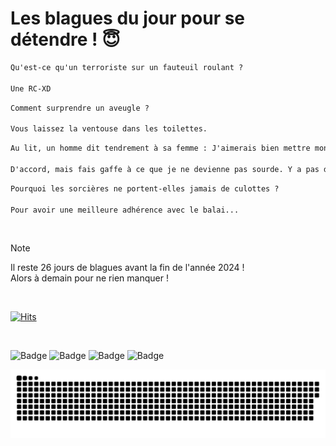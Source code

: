 
<h1>Les blagues du jour pour se détendre ! 😇</h1>

```diff
Qu'est-ce qu'un terroriste sur un fauteuil roulant ?

Une RC-XD
```

```diff
Comment surprendre un aveugle ?

Vous laissez la ventouse dans les toilettes.
```

```diff
Au lit, un homme dit tendrement à sa femme : J'aimerais bien mettre mon zizi dans ton oreille.

D'accord, mais fais gaffe à ce que je ne devienne pas sourde. Y a pas de danger : depuis 30 ans, je te le mets dans la bouche, et jamais tu ne l'as fermée.
```

```diff
Pourquoi les sorcières ne portent-elles jamais de culottes ?

Pour avoir une meilleure adhérence avec le balai...
```

<br/>

> [!NOTE]
> Il reste 26 jours de blagues avant la fin de l'année 2024 ! <br/>
> Alors à demain pour ne rien manquer !

<br/>


[![Hits](https://hits.seeyoufarm.com/api/count/incr/badge.svg?url=https%3A%2F%2Fgithub.com%2FClems02%2Fhit-counter&count_bg=%23003E80&title_bg=%235C9FE1&icon=powershell.svg&icon_color=%23FFFFFF&title=Visite&edge_flat=false)](https://hits.seeyoufarm.com)


<br/>


![Badge](https://img.shields.io/badge/Last%20updated%20on-white?style=for-the-badge&logo=clockify)   ![Badge](https://img.shields.io/badge/06/12-white?style=for-the-badge) ![Badge](https://img.shields.io/badge/at-white?style=for-the-badge) ![Badge](https://img.shields.io/badge/03:12-white?style=for-the-badge)


<p align="center">
 <img width="1000" src="assets/github-snake.svg" alt="snake"/>
</p>
